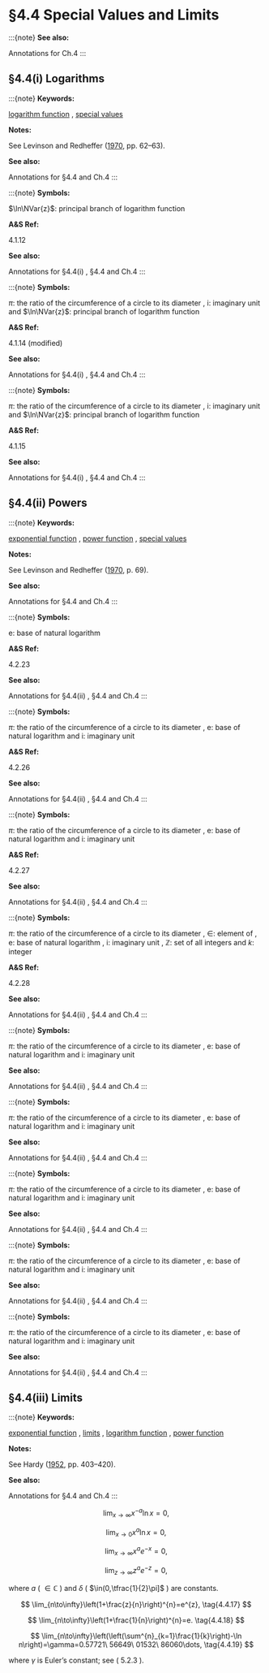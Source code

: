 # §4.4 Special Values and Limits

:::{note}
**See also:**

Annotations for Ch.4
:::


## §4.4(i) Logarithms

:::{note}
**Keywords:**

[logarithm function](http://dlmf.nist.gov/search/search?q=logarithm%20function) , [special values](http://dlmf.nist.gov/search/search?q=special%20values)

**Notes:**

See Levinson and Redheffer ([1970](./bib/L.html#bib1426 "Complex Variables"), pp. 62–63).

**See also:**

Annotations for §4.4 and Ch.4
:::

:::{note}
**Symbols:**

$\ln\NVar{z}$: principal branch of logarithm function

**A&S Ref:**

4.1.12

**See also:**

Annotations for §4.4(i) , §4.4 and Ch.4
:::

:::{note}
**Symbols:**

$\pi$: the ratio of the circumference of a circle to its diameter , $\mathrm{i}$: imaginary unit and $\ln\NVar{z}$: principal branch of logarithm function

**A&S Ref:**

4.1.14 (modified)

**See also:**

Annotations for §4.4(i) , §4.4 and Ch.4
:::

:::{note}
**Symbols:**

$\pi$: the ratio of the circumference of a circle to its diameter , $\mathrm{i}$: imaginary unit and $\ln\NVar{z}$: principal branch of logarithm function

**A&S Ref:**

4.1.15

**See also:**

Annotations for §4.4(i) , §4.4 and Ch.4
:::


## §4.4(ii) Powers

:::{note}
**Keywords:**

[exponential function](http://dlmf.nist.gov/search/search?q=exponential%20function) , [power function](http://dlmf.nist.gov/search/search?q=power%20function) , [special values](http://dlmf.nist.gov/search/search?q=special%20values)

**Notes:**

See Levinson and Redheffer ([1970](./bib/L.html#bib1426 "Complex Variables"), p. 69).

**See also:**

Annotations for §4.4 and Ch.4
:::

:::{note}
**Symbols:**

$\mathrm{e}$: base of natural logarithm

**A&S Ref:**

4.2.23

**See also:**

Annotations for §4.4(ii) , §4.4 and Ch.4
:::

:::{note}
**Symbols:**

$\pi$: the ratio of the circumference of a circle to its diameter , $\mathrm{e}$: base of natural logarithm and $\mathrm{i}$: imaginary unit

**A&S Ref:**

4.2.26

**See also:**

Annotations for §4.4(ii) , §4.4 and Ch.4
:::

:::{note}
**Symbols:**

$\pi$: the ratio of the circumference of a circle to its diameter , $\mathrm{e}$: base of natural logarithm and $\mathrm{i}$: imaginary unit

**A&S Ref:**

4.2.27

**See also:**

Annotations for §4.4(ii) , §4.4 and Ch.4
:::

:::{note}
**Symbols:**

$\pi$: the ratio of the circumference of a circle to its diameter , $\in$: element of , $\mathrm{e}$: base of natural logarithm , $\mathrm{i}$: imaginary unit , $\mathbb{Z}$: set of all integers and $k$: integer

**A&S Ref:**

4.2.28

**See also:**

Annotations for §4.4(ii) , §4.4 and Ch.4
:::

:::{note}
**Symbols:**

$\pi$: the ratio of the circumference of a circle to its diameter , $\mathrm{e}$: base of natural logarithm and $\mathrm{i}$: imaginary unit

**See also:**

Annotations for §4.4(ii) , §4.4 and Ch.4
:::

:::{note}
**Symbols:**

$\pi$: the ratio of the circumference of a circle to its diameter , $\mathrm{e}$: base of natural logarithm and $\mathrm{i}$: imaginary unit

**See also:**

Annotations for §4.4(ii) , §4.4 and Ch.4
:::

:::{note}
**Symbols:**

$\pi$: the ratio of the circumference of a circle to its diameter , $\mathrm{e}$: base of natural logarithm and $\mathrm{i}$: imaginary unit

**See also:**

Annotations for §4.4(ii) , §4.4 and Ch.4
:::

:::{note}
**Symbols:**

$\pi$: the ratio of the circumference of a circle to its diameter , $\mathrm{e}$: base of natural logarithm and $\mathrm{i}$: imaginary unit

**See also:**

Annotations for §4.4(ii) , §4.4 and Ch.4
:::

:::{note}
**Symbols:**

$\pi$: the ratio of the circumference of a circle to its diameter , $\mathrm{e}$: base of natural logarithm and $\mathrm{i}$: imaginary unit

**See also:**

Annotations for §4.4(ii) , §4.4 and Ch.4
:::


## §4.4(iii) Limits

:::{note}
**Keywords:**

[exponential function](http://dlmf.nist.gov/search/search?q=exponential%20function) , [limits](http://dlmf.nist.gov/search/search?q=limits) , [logarithm function](http://dlmf.nist.gov/search/search?q=logarithm%20function) , [power function](http://dlmf.nist.gov/search/search?q=power%20function)

**Notes:**

See Hardy ([1952](./bib/H.html#bib1043 "A Course of Pure Mathematics"), pp. 403–420).

**See also:**

Annotations for §4.4 and Ch.4
:::


<a id="E13"></a>
$$
\lim_{x\to\infty}x^{-a}\ln x=0, \tag{4.4.13}
$$


<a id="E14"></a>
$$
\lim_{x\to 0}x^{a}\ln x=0, \tag{4.4.14}
$$


<a id="E15"></a>
$$
\lim_{x\to\infty}x^{a}e^{-x}=0, \tag{4.4.15}
$$


<a id="E16"></a>
$$
\lim_{z\to\infty}z^{a}e^{-z}=0, \tag{4.4.16}
$$

where $a$ ( $\in\mathbb{C}$ ) and $\delta$ ( $\in(0,\tfrac{1}{2}\pi]$ ) are constants.


<a id="E17"></a>
$$
\lim_{n\to\infty}\left(1+\frac{z}{n}\right)^{n}=e^{z}, \tag{4.4.17}
$$


<a id="E18"></a>
$$
\lim_{n\to\infty}\left(1+\frac{1}{n}\right)^{n}=e. \tag{4.4.18}
$$


<a id="E19"></a>
$$
\lim_{n\to\infty}\left(\left(\sum^{n}_{k=1}\frac{1}{k}\right)-\ln n\right)=\gamma=0.57721\ 56649\ 01532\ 86060\dots, \tag{4.4.19}
$$

where $\gamma$ is Euler’s constant; see ( 5.2.3 ).
